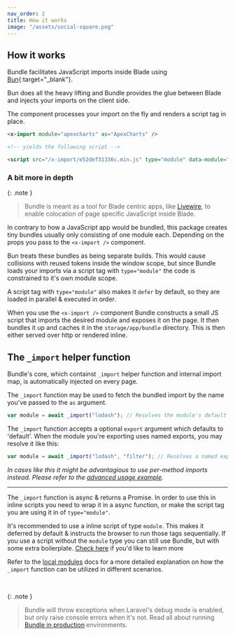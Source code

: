 ```yaml
---
nav_order: 2
title: How it works
image: "/assets/social-square.png"
---
```


## How it works

Bundle facilitates JavaScript imports inside Blade using [Bun](https://bun.sh){:target="\_blank"}.

Bun does all the heavy lifting and Bundle provides the glue between Blade and injects your imports on the client side.

The <x-import /> component processes your import on the fly and renders a script tag in place.

```html
<x-import module="apexcharts" as="ApexCharts" />

<!-- yields the following script -->

<script src="/x-import/e52def31336c.min.js" type="module" data-module="apexcharts" data-alias="ApexCharts"></script>
```

### A bit more in depth

{: .note }

> Bundle is meant as a tool for Blade centric apps, like [Livewire](https://livewire.laravel.com), to enable colocation of page specific JavaScript inside Blade.

In contrary to how a JavaScript app would be bundled, this package creates tiny bundles usually only consisting of one module each. Depending on the props you pass to the `<x-import />` component.

Bun treats these bundles as being separate builds. This would cause collisions with reused tokens inside the window scope, but since Bundle loads your imports via a script tag with `type="module"` the code is constrained to it's own module scope.

A script tag with `type="module"` also makes it `defer` by default, so they are loaded in parallel & executed in order.

When you use the `<x-import />` component Bundle constructs a small JS script that imports the desired module and exposes it on the page. It then bundles it up and caches it in the `storage/app/bundle` directory. This is then either served over http or rendered inline.

## The `_import` helper function

Bundle's core, which containst `_import` helper function and internal import map, is automatically injected on every page.

The `_import` function may be used to fetch the bundled import by the name you've passed to the `as` argument.

```js
var module = await _import("lodash"); // Resolves the module's default export
```

The `_import` function accepts a optional `export` argument which defaults to 'default'. When the module you're exporting uses named exports, you may resolve it like this:

```js
var module = await _import("lodash", "filter"); // Resolves a named export 'filter'
```

_In cases like this it might be advantagious to use per-method imports instead. Please refer to the [advanced usage example](https://laravel-bundle.dev/advanced-usage.html#per-method-exports)._

---

The `_import` function is async & returns a Promise. In order to use this in inline scripts you need to wrap it in a async function, or make the script tag you are using it in of `type="module"`.

It's recommended to use a inline script of type `module`. This makes it deferred by default & instructs the browser to run those tags sequentially. If you use a script without the `module` type you can still use Bundle, but with some extra boilerplate. [Check here](https://laravel-bundle.dev/advanced-usage.html#using-_import-in-a-script-tag-without-typemodule) if you'd like to learn more

Refer to the [local modules](https://laravel-bundle.dev/local-modules.html) docs for a more detailed explanation on how the `_import` function can be utilized in different scenarios.

<br />

{: .note }

> Bundle will throw exceptions when Laravel's debug mode is enabled, but only raise console errors when it's not. Read all about running [Bundle in production](https://laravel-bundle.dev/production-builds.html) environments.

<br />
